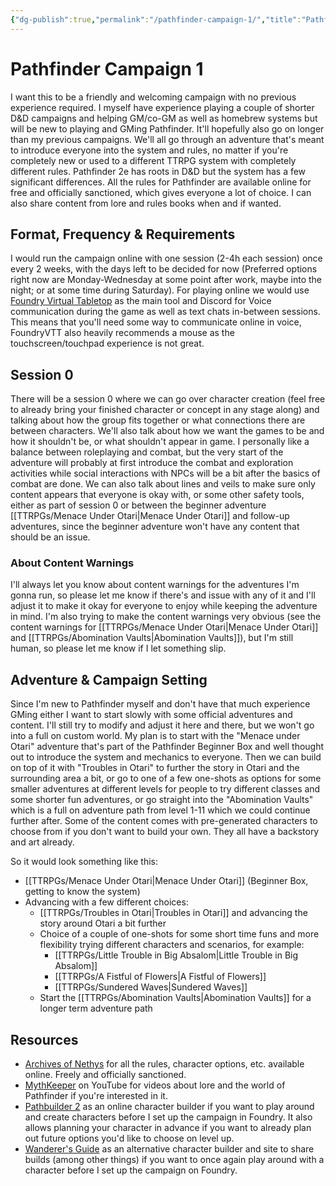 ```yaml
---
{"dg-publish":true,"permalink":"/pathfinder-campaign-1/","title":"Pathfinder Campaign 1","created":"2023-05-13T04:23:03.934+02:00","updated":"2023-05-13T07:26:39.348+02:00"}
---
```



# Pathfinder Campaign 1

I want this to be a friendly and welcoming campaign with no previous experience required. I myself have experience playing a couple of shorter D&D campaigns and helping GM/co-GM as well as homebrew systems but will be new to playing and GMing Pathfinder. It'll hopefully also go on longer than my previous campaigns. We'll all go through an adventure that's meant to introduce everyone into the system and rules, no matter if you're completely new or used to a different TTRPG system with completely different rules. Pathfinder 2e has roots in D&D but the system has a few significant differences. All the rules for Pathfinder are available online for free and officially sanctioned, which gives everyone a lot of choice. I can also share content from lore and rules books when and if wanted.

## Format, Frequency & Requirements

I would run the campaign online with one session (2-4h each session) once every 2 weeks, with the days left to be decided for now (Preferred options right now are Monday-Wednesday at some point after work, maybe into the night; or at some time during Saturday). For playing online we would use [Foundry Virtual Tabletop](https://foundryvtt.com) as the main tool and Discord for Voice communication during the game as well as text chats in-between sessions. This means that you'll need some way to communicate online in voice, FoundryVTT also heavily recommends a mouse as the touchscreen/touchpad experience is not great.

## Session 0

There will be a session 0 where we can go over character creation (feel free to already bring your finished character or concept in any stage along) and talking about how the group fits together or what connections there are between characters. We'll also talk about how we want the games to be and how it shouldn't be, or what shouldn't appear in game. I personally like a balance between roleplaying and combat, but the very start of the adventure will probably at first introduce the combat and exploration activities while social interactions with NPCs will be a bit after the basics of combat are done. We can also talk about lines and veils to make sure only content appears that everyone is okay with, or some other safety tools, either as part of session 0 or between the beginner adventure [[TTRPGs/Menace Under Otari\|Menace Under Otari]] and follow-up adventures, since the beginner adventure won't have any content that should be an issue.

### About Content Warnings

I'll always let you know about content warnings for the adventures I'm gonna run, so please let me know if there's and issue with any of it and I'll adjust it to make it okay for everyone to enjoy while keeping the adventure in mind. I'm also trying to make the content warnings very obvious (see the content warnings for [[TTRPGs/Menace Under Otari\|Menace Under Otari]] and [[TTRPGs/Abomination Vaults\|Abomination Vaults]]), but I'm still human, so please let me know if I let something slip.

## Adventure & Campaign Setting

Since I'm new to Pathfinder myself and don't have that much experience GMing either I want to start slowly with some official adventures and content. I'll still try to modify and adjust it here and there, but we won't go into a full on custom world. My plan is to start with the "Menace under Otari" adventure that's part of the Pathfinder Beginner Box and well thought out to introduce the system and mechanics to everyone. Then we can build on top of it with "Troubles in Otari" to further the story in Otari and the surrounding area a bit, or go to one of a few one-shots as options for some smaller adventures at different levels for people to try different classes and some shorter fun adventures, or go straight into the "Abomination Vaults" which is a full on adventure path from level 1-11 which we could continue further after. Some of the content comes with pre-generated characters to choose from if you don't want to build your own. They all have a backstory and art already.

So it would look something like this:

- [[TTRPGs/Menace Under Otari\|Menace Under Otari]] (Beginner Box, getting to know the system)
- Advancing with a few different choices:
    - [[TTRPGs/Troubles in Otari\|Troubles in Otari]] and advancing the story around Otari a bit further
    - Choice of a couple of one-shots for some short time funs and more flexibility trying different characters and scenarios, for example:
        - [[TTRPGs/Little Trouble in Big Absalom\|Little Trouble in Big Absalom]]
        - [[TTRPGs/A Fistful of Flowers\|A Fistful of Flowers]]
        - [[TTRPGs/Sundered Waves\|Sundered Waves]]
    - Start the [[TTRPGs/Abomination Vaults\|Abomination Vaults]] for a longer term adventure path

## Resources

- [Archives of Nethys](https://2e.aonprd.com/) for all the rules, character options, etc. available online. Freely and officially sanctioned.
- [MythKeeper](https://www.youtube.com/@TheMythKeeper/featured) on YouTube for videos about lore and the world of Pathfinder if you're interested in it.
- [Pathbuilder 2](https://pathbuilder2e.com) as an online character builder if you want to play around and create characters before I set up the campaign in Foundry. It also allows planning your character in advance if you want to already plan out future options you'd like to choose on level up.
- [Wanderer's Guide](https://wanderersguide.app/) as an alternative character builder and site to share builds (among other things) if you want to once again play around with a character before I set up the campaign on Foundry.